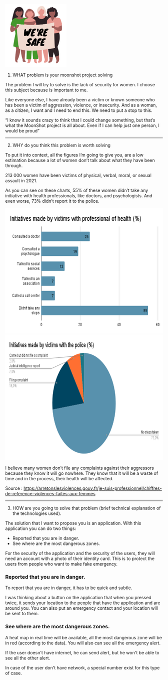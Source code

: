 
<img src=./Pictures/logo.png alt="logo" height="200">

1. WHAT problem is your moonshot project solving

The problem I will try to solve is the lack of security for women.
I choose this subject because is important to me.

Like everyone else, I have already been a victim or known someone who has been a victim of aggression, violence, or insecurity. And as a woman, as a citizen, I want and I need to end this. We need to put a stop to this.

“I know it sounds crazy to think that I could change something, but that’s what the MoonShot project is all about. Even if I can help just one person, I would be proud”

<hr>

2. WHY do you think this problem is worth solving

To put it into context, all the figures I’m going to give you, are a low estimation because a lot of women don’t talk about what they have been through.

213 000 women have been victims of physical, verbal, moral, or sexual assault in 2021.

As you can see on these charts, 55% of these women didn’t take any initiative with health professionals, like doctors, and psychologists. And even worse, 73% didn’t report it to the police.

<img src=./Pictures/ChartDoctor.png alt="doctor chart" height="400">
<img src=./Pictures/ChartPolice.png alt="police chart" height="400">


I believe many women don’t file any complaints against their aggressors because they know it will go nowhere. They know that it will be a waste of time and in the process, their health will be affected. 

Source : https://arretonslesviolences.gouv.fr/je-suis-professionnel/chiffres-de-reference-violences-faites-aux-femmes

<hr>

3. HOW are you going to solve that problem (brief technical explanation of the technologies used).

The solution that I want to propose you is an application. With this application you can do two things: 

- Reported that you are in danger.
- See where are the most dangerous zones.

For the security of the application and the security of the users, they will need an account with a photo of their identity card. This is to protect the users from people who want to make fake emergency.

### Reported that you are in danger.

To report that you are in danger, it has to be quick and subtle. 

I was thinking about a button on the application that when you pressed twice, it sends your location to the people that have the application and are around you. You can also put an emergency contact and your location will be sent to them.

### See where are the most dangerous zones.

A heat map in real time will be available, all the most dangerous zone will be in red (according to the data). You will also can see all the emergency alert.

If the user doesn't have internet, he can send alert, but he won't be able to see all the other alert. 

In case of the user don't have network, a special number exist for this type of case. 
